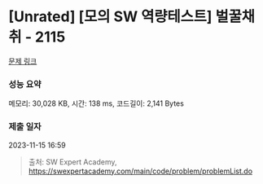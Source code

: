 # [Unrated] [모의 SW 역량테스트] 벌꿀채취 - 2115 

[문제 링크](https://swexpertacademy.com/main/code/problem/problemDetail.do?contestProbId=AV5V4A46AdIDFAWu) 

### 성능 요약

메모리: 30,028 KB, 시간: 138 ms, 코드길이: 2,141 Bytes

### 제출 일자

2023-11-15 16:59



> 출처: SW Expert Academy, https://swexpertacademy.com/main/code/problem/problemList.do